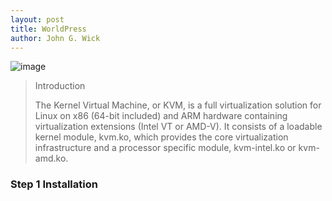 ```yaml
---
layout: post
title: WorldPress
author: John G. Wick
---
```


![image](https://user-images.githubusercontent.com/77953022/111400511-7060ab80-8702-11eb-83a0-763521367515.png)

> Introduction
>
> The Kernel Virtual Machine, or KVM, is a full virtualization solution for Linux on x86 (64-bit included) and ARM hardware containing virtualization extensions (Intel VT or AMD-V). It consists of a loadable kernel module, kvm.ko, which provides the core virtualization infrastructure and a processor specific module, kvm-intel.ko or kvm-amd.ko.

### Step 1 Installation
